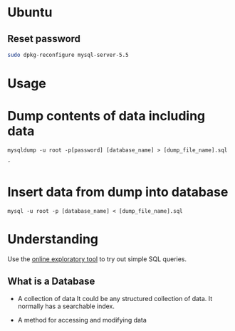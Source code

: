 # Ubuntu

## Reset password

``` bash
sudo dpkg-reconfigure mysql-server-5.5
```

# Usage

# Dump contents of data including data

```
mysqldump -u root -p[password] [database_name] > [dump_file_name].sql
```
˜
# Insert data from dump into database
```
mysql -u root -p [database_name] < [dump_file_name].sql
```

# Understanding
Use the [online exploratory tool](https://www.w3schools.com/sql/trysql.asp?filename=trysql_op_or) to try out simple SQL queries.

## What is a Database

* A collection of data
  It could be any structured collection of data. It normally has a searchable index.

* A method for accessing and modifying data
  


  







 






